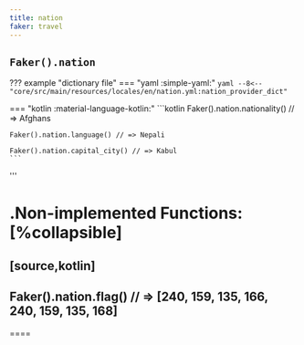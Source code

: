 ```yaml
---
title: nation
faker: travel
---
```


## `Faker().nation`

??? example "dictionary file"
    === "yaml :simple-yaml:"
        ```yaml
        --8<-- "core/src/main/resources/locales/en/nation.yml:nation_provider_dict"
        ```

=== "kotlin :material-language-kotlin:"
    ```kotlin
    Faker().nation.nationality() // => Afghans

    Faker().nation.language() // => Nepali

    Faker().nation.capital_city() // => Kabul
    ```

'''

.Non-implemented Functions:
[%collapsible]
====
[source,kotlin]
----
Faker().nation.flag() // => [240, 159, 135, 166, 240, 159, 135, 168]
----
====
